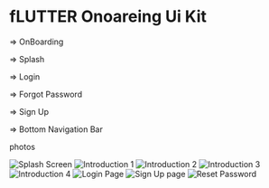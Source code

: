 # fLUTTER Onoareing Ui Kit


=> OnBoarding

=> Splash

=> Login

=> Forgot Password

=> Sign Up

=> Bottom Navigation Bar

photos


![Splash Screen](https://user-images.githubusercontent.com/93432216/150687607-ffc55ee6-fd7a-42df-a07d-c524a592b3cc.png)
![Introduction 1](https://user-images.githubusercontent.com/93432216/150687611-28666a6d-371e-4234-95e5-85ba27232301.png)
![Introduction 2](https://user-images.githubusercontent.com/93432216/150687622-1c589926-48c8-4c6b-a214-4ab4f23305b5.png)
![Introduction 3](https://user-images.githubusercontent.com/93432216/150687624-4ae59b64-6f96-4fcf-937e-3f3dcd8f0035.png)
![Introduction 4](https://user-images.githubusercontent.com/93432216/150687626-cb9b6849-cbd6-40c8-a65c-eb61b80bb4da.png)
![Login Page](https://user-images.githubusercontent.com/93432216/150687630-85c50695-d642-4b5b-96ef-168ce45bfe8b.png)
![Sign Up page](https://user-images.githubusercontent.com/93432216/150687631-0a5f7477-0afa-4e50-90d8-533886d3f934.png)
![Reset Password](https://user-images.githubusercontent.com/93432216/150687634-104bc3a4-ab37-4d66-8190-4280a01caf04.png)
